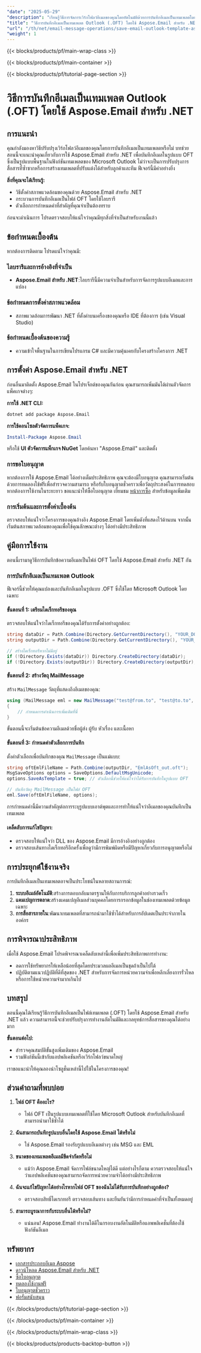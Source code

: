 ```yaml
---
"date": "2025-05-29"
"description": "เรียนรู้วิธีการจัดการเวิร์กโฟลว์อีเมลของคุณโดยอัตโนมัติด้วยการบันทึกอีเมลเป็นเทมเพลตโดยใช้ Aspose.Email สำหรับ .NET ปรับปรุงการสื่อสารและสร้างเทมเพลตที่ปรับแต่งได้อย่างง่ายดาย"
"title": "วิธีการบันทึกอีเมลเป็นเทมเพลต Outlook (.OFT) โดยใช้ Aspose.Email สำหรับ .NET"
"url": "/th/net/email-message-operations/save-email-outlook-template-aspose-email-net/"
"weight": 1
---
```


{{< blocks/products/pf/main-wrap-class >}}

{{< blocks/products/pf/main-container >}}

{{< blocks/products/pf/tutorial-page-section >}}
# วิธีการบันทึกอีเมลเป็นเทมเพลต Outlook (.OFT) โดยใช้ Aspose.Email สำหรับ .NET

## การแนะนำ

คุณกำลังมองหาวิธีปรับปรุงเวิร์กโฟลว์อีเมลของคุณโดยการบันทึกอีเมลเป็นเทมเพลตหรือไม่ บทช่วยสอนนี้จะแนะนำคุณเกี่ยวกับการใช้ Aspose.Email สำหรับ .NET เพื่อบันทึกอีเมลในรูปแบบ OFT ซึ่งเป็นรูปแบบพื้นฐานในฟังก์ชันเทมเพลตของ Microsoft Outlook ไม่ว่าจะเป็นการปรับปรุงการสื่อสารที่ซ้ำซากหรือการสร้างเทมเพลตที่ปรับแต่งได้สำหรับลูกค้าและทีม ฟีเจอร์นี้มีค่าอย่างยิ่ง

**สิ่งที่คุณจะได้เรียนรู้:**
- วิธีตั้งค่าสภาพแวดล้อมของคุณด้วย Aspose.Email สำหรับ .NET
- กระบวนการบันทึกอีเมลเป็นไฟล์ OFT โดยใช้ไลบรารี
- ตัวเลือกการกำหนดค่าที่สำคัญที่คุณจำเป็นต้องทราบ

ก่อนจะดำเนินการ โปรดตรวจสอบให้แน่ใจว่าคุณมีทุกสิ่งที่จำเป็นสำหรับงานนี้แล้ว

## ข้อกำหนดเบื้องต้น

หากต้องการติดตาม โปรดแน่ใจว่าคุณมี:

### ไลบรารีและการอ้างอิงที่จำเป็น
- **Aspose.Email สำหรับ .NET**:ไลบรารีนี้มีความจำเป็นสำหรับการจัดการรูปแบบอีเมลและการแปลง
  
### ข้อกำหนดการตั้งค่าสภาพแวดล้อม
- สภาพแวดล้อมการพัฒนา .NET ที่ตั้งค่าบนเครื่องของคุณหรือ IDE ที่ต้องการ (เช่น Visual Studio)

### ข้อกำหนดเบื้องต้นของความรู้
- ความเข้าใจพื้นฐานในการเขียนโปรแกรม C# และมีความคุ้นเคยกับโครงสร้างโครงการ .NET

## การตั้งค่า Aspose.Email สำหรับ .NET

ก่อนอื่นมาติดตั้ง Aspose.Email ในโปรเจ็กต์ของคุณกันก่อน คุณสามารถเพิ่มมันได้ผ่านตัวจัดการแพ็คเกจต่างๆ:

**การใช้ .NET CLI:**
```bash
dotnet add package Aspose.Email
```

**การใช้คอนโซลตัวจัดการแพ็คเกจ:**
```powershell
Install-Package Aspose.Email
```

หรือใช้ **UI ตัวจัดการแพ็กเกจ NuGet** โดยค้นหา "Aspose.Email" และติดตั้ง

### การขอใบอนุญาต

หากต้องการใช้ Aspose.Email ได้อย่างเต็มประสิทธิภาพ คุณจะต้องมีใบอนุญาต คุณสามารถเริ่มต้นด้วยการทดลองใช้ฟรีเพื่อสำรวจความสามารถ หรือรับใบอนุญาตชั่วคราวเพื่อวัตถุประสงค์ในการทดสอบ หากต้องการใช้งานในระยะยาว ขอแนะนำให้ซื้อใบอนุญาต เยี่ยมชม [หน้าการซื้อ](https://purchase.aspose.com/buy) สำหรับข้อมูลเพิ่มเติม

### การเริ่มต้นและการตั้งค่าเบื้องต้น

ตรวจสอบให้แน่ใจว่าโครงการของคุณอ้างอิง Aspose.Email โดยเพิ่มดังที่แสดงไว้ด้านบน จากนั้นเริ่มต้นสภาพแวดล้อมของคุณเพื่อใช้คุณลักษณะต่างๆ ได้อย่างมีประสิทธิภาพ

## คู่มือการใช้งาน

ตอนนี้เรามาดูวิธีการบันทึกข้อความอีเมลเป็นไฟล์ OFT โดยใช้ Aspose.Email สำหรับ .NET กัน

### การบันทึกอีเมลเป็นเทมเพลต Outlook

ฟีเจอร์นี้ช่วยให้คุณแปลงและบันทึกอีเมลในรูปแบบ .OFT ซึ่งใช้โดย Microsoft Outlook โดยเฉพาะ

#### ขั้นตอนที่ 1: เตรียมไดเร็กทอรีของคุณ

ตรวจสอบให้แน่ใจว่าไดเร็กทอรีของคุณได้รับการตั้งค่าอย่างถูกต้อง:
```csharp
string dataDir = Path.Combine(Directory.GetCurrentDirectory(), "YOUR_DOCUMENT_DIRECTORY");
string outputDir = Path.Combine(Directory.GetCurrentDirectory(), "YOUR_OUTPUT_DIRECTORY");

// สร้างไดเร็กทอรีหากไม่มีอยู่
if (!Directory.Exists(dataDir)) Directory.CreateDirectory(dataDir);
if (!Directory.Exists(outputDir)) Directory.CreateDirectory(outputDir);
```

#### ขั้นตอนที่ 2: สร้างวัตถุ MailMessage

สร้าง `MailMessage` วัตถุที่แสดงถึงอีเมลของคุณ:
```csharp
using (MailMessage eml = new MailMessage("test@from.to", "test@to.to", "template subject", "Template body"))
{
    // กำหนดการดำเนินการเพิ่มเติมที่นี่
}
```
ขั้นตอนนี้จะเริ่มต้นข้อความอีเมลด้วยชื่อผู้ส่ง ผู้รับ หัวเรื่อง และเนื้อหา

#### ขั้นตอนที่ 3: กำหนดค่าตัวเลือกการบันทึก

ตั้งค่าตัวเลือกเพื่อบันทึกของคุณ `MailMessage` เป็นแม่แบบ:
```csharp
string oftEmlFileName = Path.Combine(outputDir, "EmlAsOft_out.oft");
MsgSaveOptions options = SaveOptions.DefaultMsgUnicode;
options.SaveAsTemplate = true; // ตัวเลือกนี้ช่วยให้แน่ใจว่าได้รับการบันทึกในรูปแบบ OFT

// บันทึกวัตถุ MailMessage เป็นไฟล์ OFT
eml.Save(oftEmlFileName, options);
```
การกำหนดค่านี้มีความสำคัญต่อการระบุรูปแบบเอาต์พุตและการทำให้แน่ใจว่าอีเมลของคุณบันทึกเป็นเทมเพลต

#### เคล็ดลับการแก้ไขปัญหา:
- ตรวจสอบให้แน่ใจว่า DLL ของ Aspose.Email มีการอ้างอิงอย่างถูกต้อง
- ตรวจสอบเส้นทางไดเร็กทอรีอีกครั้งเพื่อดูว่ามีการพิมพ์ผิดหรือมีปัญหาเกี่ยวกับการอนุญาตหรือไม่
  
## การประยุกต์ใช้งานจริง

การบันทึกอีเมลเป็นเทมเพลตอาจเป็นประโยชน์ในหลายสถานการณ์:
1. **ระบบอีเมล์อัตโนมัติ**:สร้างการตอบกลับมาตรฐานให้กับการบริการลูกค้าอย่างรวดเร็ว
2. **แคมเปญการตลาด**:สร้างแคมเปญอีเมลส่วนบุคคลโดยการกรอกข้อมูลในช่องเทมเพลตด้วยข้อมูลเฉพาะ
3. **การสื่อสารภายใน**:พัฒนาเทมเพลตที่สามารถนำมาใช้ซ้ำได้สำหรับการอัปเดตเป็นประจำภายในองค์กร

## การพิจารณาประสิทธิภาพ

เมื่อใช้ Aspose.Email โปรดพิจารณาเคล็ดลับเหล่านี้เพื่อเพิ่มประสิทธิภาพการทำงาน:
- ลดการใช้ทรัพยากรให้เหลือน้อยที่สุดโดยประมวลผลอีเมลเป็นชุดถ้าเป็นไปได้
- ปฏิบัติตามแนวปฏิบัติที่ดีที่สุดของ .NET สำหรับการจัดการหน่วยความจำเพื่อหลีกเลี่ยงการรั่วไหลหรือการใช้หน่วยความจำมากเกินไป
  
## บทสรุป

ตอนนี้คุณได้เรียนรู้วิธีการบันทึกอีเมลเป็นไฟล์เทมเพลต (.OFT) โดยใช้ Aspose.Email สำหรับ .NET แล้ว ความสามารถนี้จะช่วยปรับปรุงการทำงานอัตโนมัติและกลยุทธ์การสื่อสารของคุณได้อย่างมาก

**ขั้นตอนต่อไป:**
- สำรวจคุณสมบัติขั้นสูงเพิ่มเติมของ Aspose.Email
- รวมฟังก์ชันนี้เข้ากับแอปพลิเคชันหรือเวิร์กโฟลว์ขนาดใหญ่

เราขอแนะนำให้คุณลองนำโซลูชั่นเหล่านี้ไปใช้ในโครงการของคุณ!

## ส่วนคำถามที่พบบ่อย

1. **ไฟล์ OFT คืออะไร?**
   - ไฟล์ OFT เป็นรูปแบบเทมเพลตที่ใช้โดย Microsoft Outlook สำหรับบันทึกอีเมลที่สามารถนำมาใช้ซ้ำได้

2. **ฉันสามารถบันทึกรูปแบบอื่นโดยใช้ Aspose.Email ได้หรือไม่**
   - ใช่ Aspose.Email รองรับรูปแบบอีเมลต่างๆ เช่น MSG และ EML

3. **ขนาดของเทมเพลตอีเมลมีขีดจำกัดหรือไม่**
   - แม้ว่า Aspose.Email จัดการไฟล์ขนาดใหญ่ได้ดี แต่อย่างไรก็ตาม ควรตรวจสอบให้แน่ใจว่าแอปพลิเคชันของคุณสามารถจัดการหน่วยความจำได้อย่างมีประสิทธิภาพ

4. **ฉันจะแก้ไขปัญหาได้อย่างไรหากไฟล์ OFT ของฉันไม่ได้รับการบันทึกอย่างถูกต้อง?**
   - ตรวจสอบสิทธิ์ไดเรกทอรี ตรวจสอบเส้นทาง และยืนยันว่ามีการกำหนดค่าที่จำเป็นทั้งหมดอยู่

5. **สามารถบูรณาการกับระบบอื่นได้หรือไม่?**
   - แน่นอน! Aspose.Email ทำงานได้ดีในกรอบงานอัตโนมัติหรือแอพพลิเคชั่นที่ต้องใช้ฟังก์ชันอีเมล

## ทรัพยากร
- [เอกสารประกอบอีเมล Aspose](https://reference.aspose.com/email/net/)
- [ดาวน์โหลด Aspose.Email สำหรับ .NET](https://releases.aspose.com/email/net/)
- [ซื้อใบอนุญาต](https://purchase.aspose.com/buy)
- [ทดลองใช้งานฟรี](https://releases.aspose.com/email/net/)
- [ใบอนุญาตชั่วคราว](https://purchase.aspose.com/temporary-license/)
- [ฟอรั่มสนับสนุน](https://forum.aspose.com/c/email/10)

{{< /blocks/products/pf/tutorial-page-section >}}

{{< /blocks/products/pf/main-container >}}

{{< /blocks/products/pf/main-wrap-class >}}

{{< blocks/products/products-backtop-button >}}